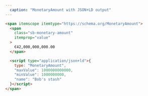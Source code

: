 ```yaml
---
  caption: "MonetaryAmount with JSON+LD output"
---
```


<!-- markdownlint-disable MD041 -->
<!-- dprint-ignore -->
```html
<span itemscope itemtype="https://schema.org/MonetaryAmount">
  <span
    class="sb-monetary-amount"
    itemprop="value"
  >
    €42,000,000,000.00
  </span>

  <script type="application/json+ld">{
    type: "MonetaryAmount",
    "maxValue": 1000000000000,
    "minValue": 1000000000,
    "name": "Bob's stash"
  }</script>
</span>
```
